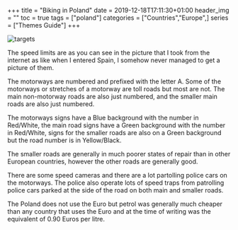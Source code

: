 +++
title = "Biking in Poland"
date = 2019-12-18T17:11:30+01:00
header_img = ""
toc = true
tags = ["poland"]
categories = ["Countries","Europe",]
series = ["Themes Guide"]
+++

![targets](/img/poland.jpg)

The speed limits are as you can see in the picture that I took from the internet as like when I entered Spain, I somehow never managed to get a picture of them.

The motorways are numbered and prefixed with the letter A. Some of the motorways or stretches of a motorway are toll roads but most are not. The main non-motorway roads are also just numbered, and the smaller main roads are also just numbered.

The motorways signs have a Blue background with the number in Red/White, the main road signs have a Green background with the number in Red/White, signs for the smaller roads are also on a Green background but the road number is in Yellow/Black.

The smaller roads are generally in much poorer states of repair than in other European countries, however the other roads are generally good.

There are some speed cameras and there are a lot partolling police cars on the motorways. The police also operate lots of speed traps from patrolling police cars parked at the side of the road on both main and smaller roads.

The Poland does not use the Euro but petrol was generally much cheaper than any country that uses the Euro and at the time of writing was the equivalent of 0.90 Euros per litre.